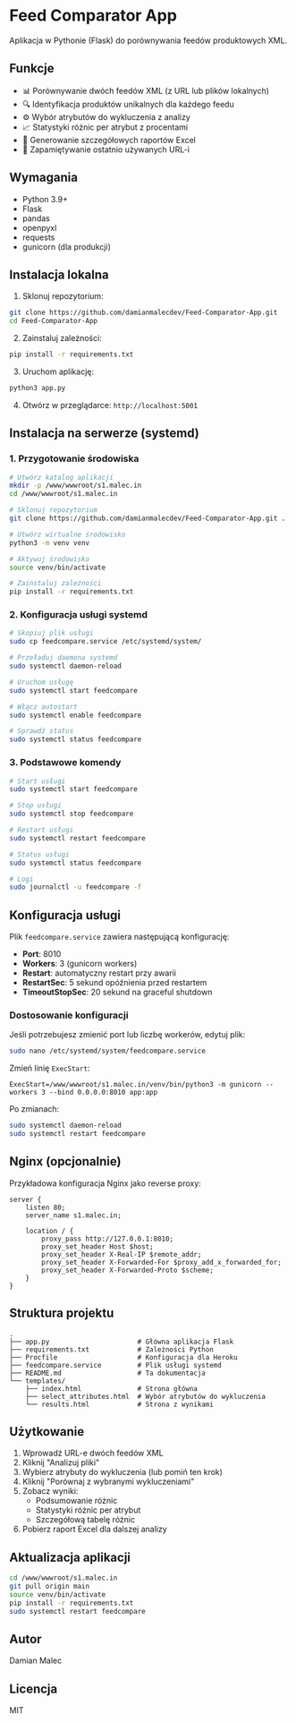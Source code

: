 # Feed Comparator App

Aplikacja w Pythonie (Flask) do porównywania feedów produktowych XML.

## Funkcje

- 📊 Porównywanie dwóch feedów XML (z URL lub plików lokalnych)
- 🔍 Identyfikacja produktów unikalnych dla każdego feedu
- ⚙️ Wybór atrybutów do wykluczenia z analizy
- 📈 Statystyki różnic per atrybut z procentami
- 📑 Generowanie szczegółowych raportów Excel
- 💾 Zapamiętywanie ostatnio używanych URL-i

## Wymagania

- Python 3.9+
- Flask
- pandas
- openpyxl
- requests
- gunicorn (dla produkcji)

## Instalacja lokalna

1. Sklonuj repozytorium:
```bash
git clone https://github.com/damianmalecdev/Feed-Comparator-App.git
cd Feed-Comparator-App
```

2. Zainstaluj zależności:
```bash
pip install -r requirements.txt
```

3. Uruchom aplikację:
```bash
python3 app.py
```

4. Otwórz w przeglądarce: `http://localhost:5001`

## Instalacja na serwerze (systemd)

### 1. Przygotowanie środowiska

```bash
# Utwórz katalog aplikacji
mkdir -p /www/wwwroot/s1.malec.in
cd /www/wwwroot/s1.malec.in

# Sklonuj repozytorium
git clone https://github.com/damianmalecdev/Feed-Comparator-App.git .

# Utwórz wirtualne środowisko
python3 -m venv venv

# Aktywuj środowisko
source venv/bin/activate

# Zainstaluj zależności
pip install -r requirements.txt
```

### 2. Konfiguracja usługi systemd

```bash
# Skopiuj plik usługi
sudo cp feedcompare.service /etc/systemd/system/

# Przeładuj daemona systemd
sudo systemctl daemon-reload

# Uruchom usługę
sudo systemctl start feedcompare

# Włącz autostart
sudo systemctl enable feedcompare

# Sprawdź status
sudo systemctl status feedcompare
```

### 3. Podstawowe komendy

```bash
# Start usługi
sudo systemctl start feedcompare

# Stop usługi
sudo systemctl stop feedcompare

# Restart usługi
sudo systemctl restart feedcompare

# Status usługi
sudo systemctl status feedcompare

# Logi
sudo journalctl -u feedcompare -f
```

## Konfiguracja usługi

Plik `feedcompare.service` zawiera następującą konfigurację:

- **Port**: 8010
- **Workers**: 3 (gunicorn workers)
- **Restart**: automatyczny restart przy awarii
- **RestartSec**: 5 sekund opóźnienia przed restartem
- **TimeoutStopSec**: 20 sekund na graceful shutdown

### Dostosowanie konfiguracji

Jeśli potrzebujesz zmienić port lub liczbę workerów, edytuj plik:

```bash
sudo nano /etc/systemd/system/feedcompare.service
```

Zmień linię `ExecStart`:
```
ExecStart=/www/wwwroot/s1.malec.in/venv/bin/python3 -m gunicorn --workers 3 --bind 0.0.0.0:8010 app:app
```

Po zmianach:
```bash
sudo systemctl daemon-reload
sudo systemctl restart feedcompare
```

## Nginx (opcjonalnie)

Przykładowa konfiguracja Nginx jako reverse proxy:

```nginx
server {
    listen 80;
    server_name s1.malec.in;

    location / {
        proxy_pass http://127.0.0.1:8010;
        proxy_set_header Host $host;
        proxy_set_header X-Real-IP $remote_addr;
        proxy_set_header X-Forwarded-For $proxy_add_x_forwarded_for;
        proxy_set_header X-Forwarded-Proto $scheme;
    }
}
```

## Struktura projektu

```
.
├── app.py                      # Główna aplikacja Flask
├── requirements.txt            # Zależności Python
├── Procfile                    # Konfiguracja dla Heroku
├── feedcompare.service         # Plik usługi systemd
├── README.md                   # Ta dokumentacja
└── templates/
    ├── index.html              # Strona główna
    ├── select_attributes.html  # Wybór atrybutów do wykluczenia
    └── results.html            # Strona z wynikami
```

## Użytkowanie

1. Wprowadź URL-e dwóch feedów XML
2. Kliknij "Analizuj pliki"
3. Wybierz atrybuty do wykluczenia (lub pomiń ten krok)
4. Kliknij "Porównaj z wybranymi wykluczeniami"
5. Zobacz wyniki:
   - Podsumowanie różnic
   - Statystyki różnic per atrybut
   - Szczegółową tabelę różnic
6. Pobierz raport Excel dla dalszej analizy

## Aktualizacja aplikacji

```bash
cd /www/wwwroot/s1.malec.in
git pull origin main
source venv/bin/activate
pip install -r requirements.txt
sudo systemctl restart feedcompare
```

## Autor

Damian Malec

## Licencja

MIT

